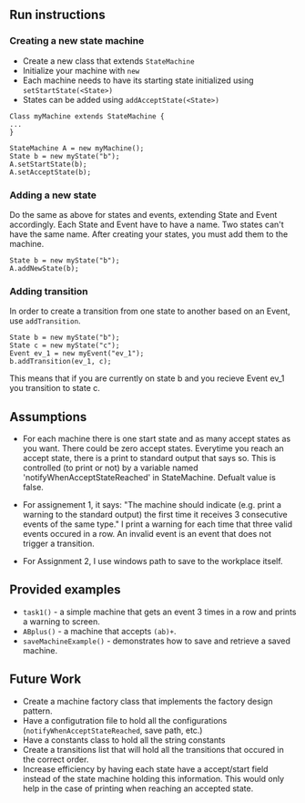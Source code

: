 ## Run instructions

### Creating a new state machine

 - Create a new class that extends `StateMachine`
 - Initialize your machine with `new`
 - Each machine needs to have its starting state initialized using `setStartState(<State>)`
 - States can be added using `addAcceptState(<State>)`

```
Class myMachine extends StateMachine {
...
}

StateMachine A = new myMachine();
State b = new myState("b");
A.setStartState(b);
A.setAcceptState(b);
```

### Adding a new state

Do the same as above for states and events, extending State and Event accordingly.
Each State and Event have to have a name. Two states can't have the same name.
After creating your states, you must add them to the machine.

```
State b = new myState("b");
A.addNewState(b);
```

### Adding transition

In order to create a transition from one state to another based on an Event, use `addTransition`. 

```
State b = new myState("b");
State c = new myState("c");
Event ev_1 = new myEvent("ev_1");
b.addTransition(ev_1, c);
```

This means that if you are currently on state b and you recieve Event ev_1 you transition to state c.


## Assumptions

 - For each machine there is one start state and as many accept states as you want. There could be zero accept states.
Everytime you reach an accept state, there is a print to standard output that says so.
This is controlled (to print or not) by a variable named 'notifyWhenAcceptStateReached' in StateMachine. Defualt value is false.

 - For assignement 1, it says: "The machine should indicate (e.g. print a warning to the standard output) the first time it receives 3 consecutive events of the same type."
I print a warning for each time that three valid events occured in a row.
An invalid event is an event that does not trigger a transition.

 - For Assignment 2, I use windows path to save to the workplace itself.

## Provided examples

- `task1()` - a simple machine that gets an event 3 times in a row and prints a warning to screen.
- `ABplus()` - a machine that accepts `(ab)+`.
- `saveMachineExample()` - demonstrates how to save and retrieve a saved machine.


## Future Work

- Create a machine factory class that implements the factory design pattern.
- Have a configutration file to hold all the configurations (`notifyWhenAcceptStateReached`, save path, etc.)
- Have a constants class to hold all the string constants
- Create a transitions list that will hold all the transitions that occured in the correct order.
- Increase efficiency by having each state have a accept/start field instead of the state machine holding this information. This would only help in the case of printing when reaching an accepted state.
